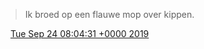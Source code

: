 > Ik broed op een flauwe mop over kippen\.

<img src="../../media/tweet.ico" width="12" /> [Tue Sep 24 08:04:31 +0000 2019](https://twitter.com/DromerDenker/status/1176407047329521666)
